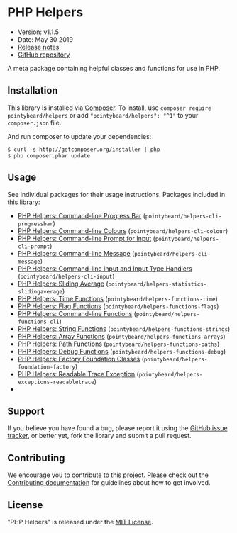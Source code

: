 # PHP Helpers

-   Version: v1.1.5
-   Date: May 30 2019
-   [Release notes](https://github.com/pointybeard/helpers/blob/master/CHANGELOG.md)
-   [GitHub repository](https://github.com/pointybeard/helpers)

A meta package containing helpful classes and functions for use in PHP.

## Installation

This library is installed via [Composer](http://getcomposer.org/). To install, use `composer require pointybeard/helpers` or add `"pointybeard/helpers": "^1"` to your `composer.json` file.

And run composer to update your dependencies:

    $ curl -s http://getcomposer.org/installer | php
    $ php composer.phar update

## Usage

See individual packages for their usage instructions. Packages included in this library:

-   [PHP Helpers: Command-line Progress Bar](https://github.com/pointybeard/helpers-cli-progressbar) (`pointybeard/helpers-cli-progressbar`)
-   [PHP Helpers: Command-line Colours](https://github.com/pointybeard/helpers-cli-colour) (`pointybeard/helpers-cli-colour`)
-   [PHP Helpers: Command-line Prompt for Input](https://github.com/pointybeard/helpers-cli-prompt) (`pointybeard/helpers-cli-prompt`)
-   [PHP Helpers: Command-line Message](https://github.com/pointybeard/helpers-cli-message) (`pointybeard/helpers-cli-message`)
-   [PHP Helpers: Command-line Input and Input Type Handlers](https://github.com/pointybeard/helpers-cli-input) (`pointybeard/helpers-cli-input`)
-   [PHP Helpers: Sliding Average](https://github.com/pointybeard/helpers-statistics-slidingaverage) (`pointybeard/helpers-statistics-slidingaverage`)
-   [PHP Helpers: Time Functions](https://github.com/pointybeard/helpers-functions-time) (`pointybeard/helpers-functions-time`)
-   [PHP Helpers: Flag Functions](https://github.com/pointybeard/helpers-functions-flags) (`pointybeard/helpers-functions-flags`)
-   [PHP Helpers: Command-line Functions](https://github.com/pointybeard/helpers-functions-cli) (`pointybeard/helpers-functions-cli`)
-   [PHP Helpers: String Functions](https://github.com/pointybeard/helpers-functions-strings) (`pointybeard/helpers-functions-strings`)
-   [PHP Helpers: Array Functions](https://github.com/pointybeard/helpers-functions-arrays) (`pointybeard/helpers-functions-arrays`)
-   [PHP Helpers: Path Functions](https://github.com/pointybeard/helpers-functions-paths) (`pointybeard/helpers-functions-paths`)
-   [PHP Helpers: Debug Functions](https://github.com/pointybeard/helpers-functions-debug) (`pointybeard/helpers-functions-debug`)
-   [PHP Helpers: Factory Foundation Classes](https://github.com/pointybeard/helpers-foundation-factory) (`pointybeard/helpers-foundation-factory`)
-   [PHP Helpers: Readable Trace Exception](https://github.com/pointybeard/helpers-exceptions-readabletrace) (`pointybeard/helpers-exceptions-readabletrace`)
-
## Support

If you believe you have found a bug, please report it using the [GitHub issue tracker](https://github.com/pointybeard/helpers/issues),
or better yet, fork the library and submit a pull request.

## Contributing

We encourage you to contribute to this project. Please check out the [Contributing documentation](https://github.com/pointybeard/helpers/blob/master/CONTRIBUTING.md) for guidelines about how to get involved.

## License

"PHP Helpers" is released under the [MIT License](http://www.opensource.org/licenses/MIT).
